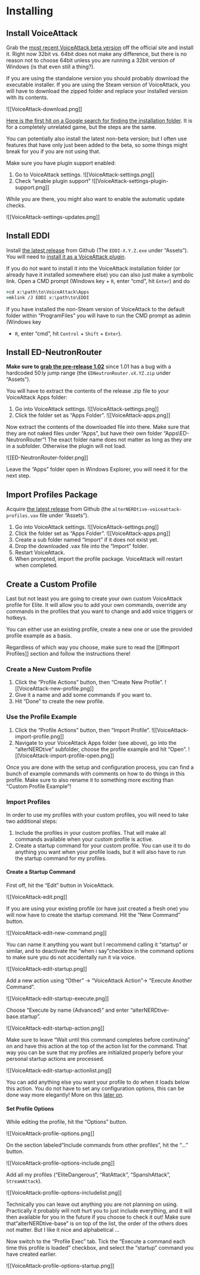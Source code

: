 ﻿# Installing

## Install VoiceAttack

Grab the [most recent VoiceAttack beta
version](https://voiceattack.com/#download-1) off the official site and install
it. Right now 32bit vs. 64bit does not make any difference, but there is no
reason not to choose 64bit unless you are running a 32bit version of Windows (is
that even still a thing?).

If you are using the standalone version you should probably download the
executable installer. If you are using the Steam version of VoiceAttack, you
will have to download the zipped folder and replace your installed version with
its contents.

![[VoiceAttack-download.png]]

[Here is the first hit on a Google search for finding the installation
folder](https://steamcommunity.com/sharedfiles/filedetails/?id=760447682). It is
for a completely unrelated game, but the steps are the same.

You can potentially also install the latest non-beta version; but I often use
features that have only just been added to the beta, so some things might break
for you if you are not using that.

Make sure you have plugin support enabled:

1. Go to VoiceAttack settings. ![[VoiceAttack-settings.png]]
1. Check “enable plugin support” ![[VoiceAttack-settings-plugin-support.png]]

While you are there, you might also want to enable the automatic update checks.

![[VoiceAttack-settings-updates.png]]

## Install EDDI

Install [the latest release](https://github.com/EDCD/EDDI/releases/latest) from
Github (The `EDDI-X.Y.Z.exe` under “Assets”). You will need to [install it as a
VoiceAttack
plugin](https://github.com/EDCD/EDDI/wiki/VoiceAttack-Integration#using-eddi-with-voiceattack).

If you do not want to install it into the VoiceAttack installation folder (or
already have it installed somewhere else) you can also just make a symbolic
link. Open a CMD prompt (Windows key + `R`, enter “cmd”, hit `Enter`) and do

```cmd
>cd x:\path\to\VoiceAttack\Apps
>mklink /J EDDI x:\path\to\EDDI
```

If you have installed the non-Steam version of VoiceAttack to the default folder
within “ProgramFiles” you will have to run the CMD prompt as admin (Windows key
+ `R`, enter “cmd”, hit `Control` + `Shift` + `Enter`).

## Install ED-NeutronRouter

**Make sure to [grab the pre-release
1.02](https://github.com/sc-pulgan/ED-NeutronRouter/releases/tag/1.02)** since
1.01 has a bug with a hardcoded 50 ly jump range (the
`EDNeutronRouter.vX.YZ.zip` under “Assets”).

You will have to extract the contents of the release .zip file to your
VoiceAttack Apps folder:

1. Go into VoiceAttack settings. ![[VoiceAttack-settings.png]]
1. Click the folder set as “Apps Folder”. ![[VoiceAttack-apps.png]]

Now extract the contents of the downloaded file into there. Make sure that they
are not naked files under “Apps”, but have their own folder
“Apps\ED-NeutronRouter”! The exact folder name does not matter as long as they
_are_ in a subfolder. Otherwise the plugin will not load.

![[ED-NeutronRouter-folder.png]]

Leave the “Apps” folder open in Windows Explorer, you will need it for the next step.

## Import Profiles Package

Acquire [the latest
release](https://github.com/alterNERDtive/VoiceAttack-profiles/releases/latest)
from Github (the `alterNERDtive-voiceattack-profiles.vax` file under “Assets”).

1. Go into VoiceAttack settings. ![[VoiceAttack-settings.png]]
1. Click the folder set as “Apps Folder”. ![[VoiceAttack-apps.png]]
1. Create a sub folder named “Import” if it does not exist yet.
1. Drop the downloaded .vax file into the “Import” folder.
1. Restart VoiceAttack.
1. When prompted, import the profile package. VoiceAttack will restart when completed.

## Create a Custom Profile

Last but not least you are going to create your own custom VoiceAttack profile
for Elite. It will allow you to add your own commands, override any commands in
the profiles that you want to change and add voice triggers or hotkeys.

You can either use an existing profile, create a new one or use the provided
profile example as a basis.

Regardless of which way you choose, make sure to read the [[#Import Profiles]]
section and follow the instructions there!

### Create a New Custom Profile

1. Click the “Profile Actions” button, then “Create New Profile”.
   ![[VoiceAttack-new-profile.png]]
1. Give it a name and add some commands if you want to.
1. Hit “Done” to create the new profile.

### Use the Profile Example

1. Click the “Profile Actions” button, then “Import Profile”.
   ![[VoiceAttack-import-profile.png]]
1. Navigate to your VoiceAttack Apps folder (see above), go into the
   “alterNERDtive” subfolder, choose the profile example and hit “Open”.
   ![[VoiceAttack-import-profile-open.png]]

Once you are done with the setup and configuration process, you can find a bunch
of example commands with comments on how to do things in this profile. Make sure
to also rename it to something more exciting than “Custom Profile Example”!

### Import Profiles

In order to use my profiles with your custom profiles, you will need to take two
additional steps:

1. Include the profiles in your custom profiles. That will make all commands
   available when your custom profile is active.
1. Create a startup command for your custom profile. You can use it to do
   anything you want when your profile loads, but it will also have to run the
   startup command for my profiles.

#### Create a Startup Command

First off, hit the “Edit” button in VoiceAttack.

![[VoiceAttack-edit.png]]

If you are using your existing profile (or have just created a fresh one) you
will now have to create the startup command. Hit the “New Command” button.

![[VoiceAttack-edit-new-command.png]]

You can name it anything you want but I recommend calling it “startup” or
similar, and to deactivate the “when i say”checkbox in the command options to
make sure you do not accidentally run it via voice.

![[VoiceAttack-edit-startup.png]]

Add a new action using “Other” → “VoiceAttack Action”→ “Execute Another Command”.

![[VoiceAttack-edit-startup-execute.png]]

Choose “Execute by name (Advanced)” and enter “alterNERDtive-base.startup”.

![[VoiceAttack-edit-startup-action.png]]

Make sure to leave “Wait until this command completes before continuing” on and
have this action at the top of the action list for the command. That way you can
be sure that my profiles are initialized properly before your personal startup
actions are processed.

![[VoiceAttack-edit-startup-actionlist.png]]

You can add anything else you want your profile to do when it loads below this
action. You do not have to set any configuration options, this can be done way
more elegantly! More on this [later on](general.md).

#### Set Profile Options

While editing the profile, hit the “Options” button.

![[VoiceAttack-profile-options.png]]

On the section labeled“Include commands from other profiles”, hit the “…”
button.

![[VoiceAttack-profile-options-include.png]]

Add all my profiles (“EliteDangerous”, “RatAttack”, “SpanshAttack”,
`StreamAttack`).

![[VoiceAttack-profile-options-includelist.png]]

Technically you can leave out anything you are not planning on using.
Practically it probably will nott hurt you to just include everything, and it
will then available for you in the future if you choose to check it out! Make
sure that“alterNERDtive-base” is on top of the list, the order of the others
does not matter. But I like it nice and alphabetical …

Now switch to the “Profile Exec” tab. Tick the “Execute a command each time this 
profile is loaded” checkbox, and select the “startup” command you have created 
earlier.

![[VoiceAttack-profile-options-startup.png]]
